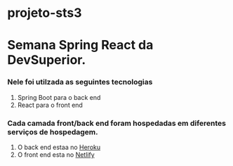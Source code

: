 # projeto-sts3


<h1>Semana Spring React da DevSuperior.</h1>

<h3>Nele foi utilzada as seguintes tecnologias</h3>
<ol>
  <li> Spring Boot para o back end </li>
  <li> React para o front end </li>
</ol>

<h3>Cada camada front/back end foram hospedadas em diferentes serviços de hospedagem.</h3>
<ol>
  <li> O back end estaa no  <a href="www.heroku.com">Heroku</a></li>
  <li> O front end esta no  <a href="www.neflify.com">Netlify</a> </li>
</ol>  
  

